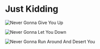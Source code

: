 # Just Kidding

![Never Gonna Give You Up](https://media2.giphy.com/media/kFgzrTt798d2w/giphy.gif)

![Never Gonna Let You Down](https://media0.giphy.com/media/AmHgqpGdXWsCs/giphy.gif)

![Never Gonna Run Around And Desert You](https://media1.giphy.com/media/Em78SsD46oFeo/giphy.gif)
